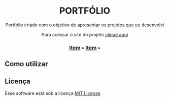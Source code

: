 
<h1 align="center">PORTFÓLIO</h1>
<p align="center">Portfólio criado com o objetivo de apresentar os projetos que eu desenvolvi</p>
<p align="center">Para acessar o site do projeto <a href="#">clique aqui</a></p>

<h3 align="center">
  <a href="#item">Item</a> •
  <a href="#item">Item</a> •
</h3>

<h2 align="left">Como utilizar</h2>

<h2 align="left">Licença</h2>
<p align="left">Esse software está sob a licença <a href="https://github.com/Bruno-Oliveira-e-Oliveira/Portfolio/blob/main/LICENSE.md">MIT License</a></p>
